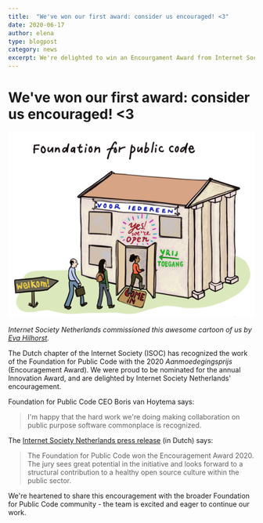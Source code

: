 ```yaml
---
title:  "We've won our first award: consider us encouraged! <3"
date: 2020-06-17
author: elena
type: blogpost
category: news
excerpt: We're delighted to win an Encourgament Award from Internet Society Netherlands (as part of the 2020 Innovation Award)
---
```


# We've won our first award: consider us encouraged! <3

![ISOC award 2020 Foundation for Public Code cartoon by Eva Hilhorst](/assets/ISOC-award-2020-cartoon-Eva-Hilhorst.jpg)

*Internet Society Netherlands commissioned this awesome cartoon of us by [Eva Hilhorst](https://evahilhorst.blogspot.com/).*

The Dutch chapter of the Internet Society (ISOC) has recognized the work of the Foundation for Public Code with the 2020 *Aanmoedegingsprijs* (Encouragement Award). We were proud to be nominated for the annual Innovation Award, and are delighted by Internet Society Netherlands' encouragement.

Foundation for Public Code CEO Boris van Hoytema says:

> I'm happy that the hard work we're doing making collaboration on public purpose software commonplace is recognized.

The [Internet Society Netherlands press release](https://awards.isoc.nl/innovatie/2020/) (in Dutch) says:

> The Foundation for Public Code won the Encouragement Award 2020. The jury sees great potential in the initiative and looks forward to a structural contribution to a healthy open source culture within the public sector.

We're heartened to share this encouragement with the broader Foundation for Public Code community - the team is excited and eager to continue our work.
